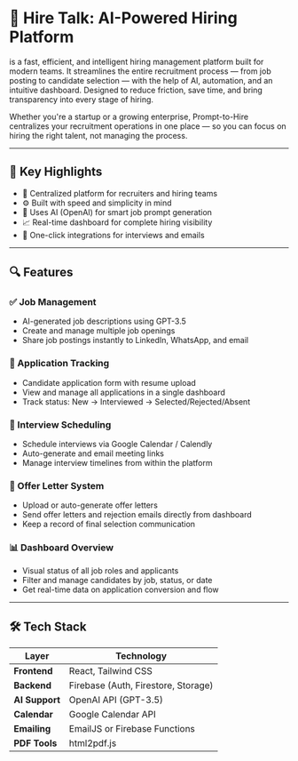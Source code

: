 # 🚀 Hire Talk: AI-Powered Hiring Platform

is a fast, efficient, and intelligent hiring management platform built for modern teams. It streamlines the entire recruitment process — from job posting to candidate selection — with the help of AI, automation, and an intuitive dashboard. Designed to reduce friction, save time, and bring transparency into every stage of hiring.

Whether you're a startup or a growing enterprise, Prompt-to-Hire centralizes your recruitment operations in one place — so you can focus on hiring the right talent, not managing the process.

---

## 🌟 Key Highlights

- 🎯 Centralized platform for recruiters and hiring teams
- ⚙️ Built with speed and simplicity in mind
- 🤖 Uses AI (OpenAI) for smart job prompt generation
- 📈 Real-time dashboard for complete hiring visibility
- 🔗 One-click integrations for interviews and emails

---

## 🔍 Features

### ✅ Job Management
- AI-generated job descriptions using GPT-3.5
- Create and manage multiple job openings
- Share job postings instantly to LinkedIn, WhatsApp, and email

### 📝 Application Tracking
- Candidate application form with resume upload
- View and manage all applications in a single dashboard
- Track status: New → Interviewed → Selected/Rejected/Absent

### 📅 Interview Scheduling
- Schedule interviews via Google Calendar / Calendly
- Auto-generate and email meeting links
- Manage interview timelines from within the platform

### 📄 Offer Letter System
- Upload or auto-generate offer letters
- Send offer letters and rejection emails directly from dashboard
- Keep a record of final selection communication

### 📊 Dashboard Overview
- Visual status of all job roles and applicants
- Filter and manage candidates by job, status, or date
- Get real-time data on application conversion and flow

---

## 🛠️ Tech Stack

| Layer         | Technology                         |
|--------------|-------------------------------------|
| **Frontend**  | React, Tailwind CSS                 |
| **Backend**   | Firebase (Auth, Firestore, Storage) |
| **AI Support**| OpenAI API (GPT-3.5)                |
| **Calendar**  | Google Calendar API       |
| **Emailing**  | EmailJS or Firebase Functions       |
| **PDF Tools** | html2pdf.js |


